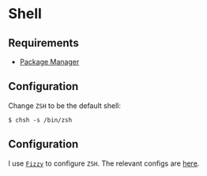 # Shell

## Requirements

* [Package Manager](../system/package_manager.md)

## Configuration

Change `ZSH` to be the default shell:

```ShellSession
$ chsh -s /bin/zsh
```

## Configuration

I use [`Fizzy`](https://github.com/alem0lars/fizzy) to configure `ZSH`.
The relevant configs are [here](https://github.com/alem0lars/configs/tree/master/zsh).
